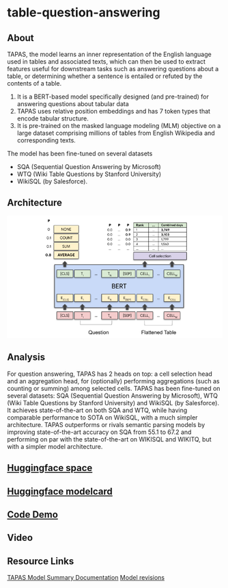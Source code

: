 # table-question-answering

## About 

TAPAS, the model learns an inner representation of the English language used in tables and associated texts, which can then be used to extract features useful for downstream tasks such as answering questions about a table, or determining whether a sentence is entailed or refuted by the contents of a table.

1. It is a BERT-based model specifically designed (and pre-trained) for answering questions about tabular data
2. TAPAS uses relative position embeddings and has 7 token types that encode tabular structure.
3. It is pre-trained on the masked language modeling (MLM) objective on a large dataset comprising millions of tables from English Wikipedia and corresponding texts.


The model has been fine-tuned on several datasets
* SQA (Sequential Question Answering by Microsoft)
* WTQ (Wiki Table Questions by Stanford University)
* WikiSQL (by Salesforce).

## Architecture

![alt text](https://github.com/muthusm/table-question-answering/blob/main/tapas_architecture.png)

## Analysis

For question answering, TAPAS has 2 heads on top: a cell selection head and an aggregation head, for (optionally) performing aggregations (such as counting or summing) among selected cells. TAPAS has been fine-tuned on several datasets: SQA (Sequential Question Answering by Microsoft), WTQ (Wiki Table Questions by Stanford University) and WikiSQL (by Salesforce). It achieves state-of-the-art on both SQA and WTQ, while having comparable performance to SOTA on WikiSQL, with a much simpler architecture. TAPAS outperforms or rivals semantic parsing models by improving state-of-the-art accuracy on SQA from 55.1 to 67.2 and performing on par with the state-of-the-art on WIKISQL and WIKITQ, but with a simpler model architecture.



## [Huggingface space](https://huggingface.co/spaces/Meena/table-question-answering-space)

## [Huggingface modelcard](https://huggingface.co/Meena/table-question-answering-tapas)

## [Code Demo](https://github.com/muthusm/table-question-answering/blob/main/2%20Train%20Model.ipynb)

## Video

## Resource Links

[TAPAS Model Summary ](https://huggingface.co/docs/transformers/model_doc/tapas)
[Documentation](https://huggingface.co/transformers/v4.9.2/model_doc/tapas.html)
[Model revisions](https://huggingface.co/models?search=tapas)



